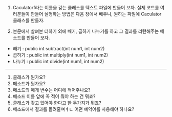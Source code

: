 1. Caculatorf라는 이름을 갖는 클래스를 텍스트 파일에 만들어 보자. 실제 코드를 여러분들이 만들어 실행하는 방법은 다음 장에서 배우니, 원하는 파일에 Caculator 클래스를 만들자.


2. 본문에서 살펴본 더하기 외에 빼기, 곱하기 나누기를 하고 그 결과를 리턴해주는 메소드를 만들어 보자.
- 빼기 : public int subtract(int num1, int num2)
- 곱하기 : public int multiply(int num1, int num2)
- 나누기 : public int divide(int num1, int num2)

---
1. 클래스가 뭔가요?
2. 메소드가 뭔가요?
3. 메소드의 매개 변수는 어디에 적어주나요?
4. 메소드 이름 앞에 꼭 적어 줘야 하는 건 뭐죠?
5. 클래스가 갖고 있어야 한다고 한 두가지가 뭐죠?
6. 메소드에서 결과를 돌려줄며ㅕㄴ 어떤 예약어를 사용해야 하나요?

